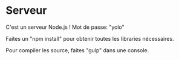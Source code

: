 # Serveur

C'est un serveur Node.js !
Mot de passe: "yolo"

Faites un "npm install" pour obtenir toutes les libraries nécessaires.

Pour compiler les source, faites "gulp" dans une console.